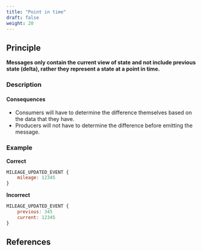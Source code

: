 ```yaml
---
title: "Point in time"
draft: false
weight: 20
---
```


## Principle
**Messages only contain the current view of state and not include previous state (delta), rather they represent a state at a point in time.**

### Description

#### Consequences
* Consumers will have to determine the difference themselves based on the data that they have.
* Producers will not have to determine the difference before emitting the message. 

### Example
**Correct**
```js
MILEAGE_UPDATED_EVENT {
	mileage: 12345
}
```

**Incorrect**
```js
MILEAGE_UPDATED_EVENT {
	previous: 345
	current: 12345
}
```

## References
